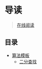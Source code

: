 #  导读

> [在线阅读](https://perye.github.io/developer-notes/)

## 目录

* [算法模板](#)
    * [二分查找](https://perye.github.io/developer-notes/#/notes/template/BinarySearch/README)